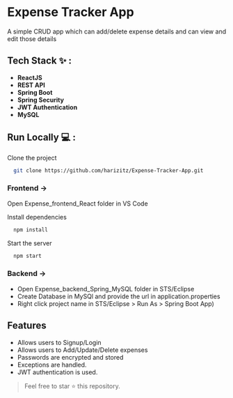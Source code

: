 
# Expense Tracker App

A simple CRUD app which can add/delete expense details and can view and edit those details


## Tech Stack ✨ :

-  **ReactJS**
- **REST API**
-  **Spring Boot** 
- **Spring Security**
- **JWT Authentication**
-  **MySQL**


## Run Locally 💻 :

Clone the project

```bash
  git clone https://github.com/harizitz/Expense-Tracker-App.git
```
### Frontend ->
Open Expense_frontend_React folder in VS Code

Install dependencies

```bash
  npm install
```

Start the server

```bash
  npm start
```

### Backend ->
-  Open Expense_backend_Spring_MySQL folder in STS/Eclipse
- Create Database in MySQl and provide the url in application.properties
- Right click project name in STS/Eclipse > Run As > Spring Boot App)


## Features

- Allows users to Signup/Login 
- Allows users to Add/Update/Delete expenses
- Passwords are encrypted and stored
- Exceptions are handled.
- JWT authentication is used.

> Feel free to star ⭐ this repository.